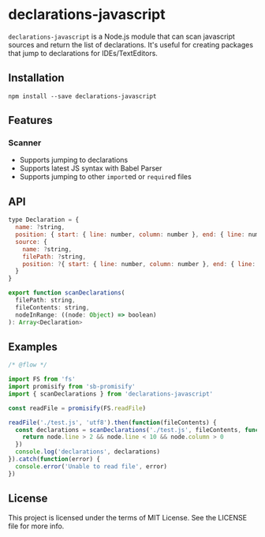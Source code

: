 # declarations-javascript

`declarations-javascript` is a Node.js module that can scan javascript sources and return the list of declarations. It's useful for creating packages that jump to declarations for IDEs/TextEditors.

## Installation

```
npm install --save declarations-javascript
```

## Features

### Scanner

- Supports jumping to declarations
- Supports latest JS syntax with Babel Parser
- Supports jumping to other `import`ed or `require`d files

## API

```js
type Declaration = {
  name: ?string,
  position: { start: { line: number, column: number }, end: { line: number, column: number } },
  source: {
    name: ?string,
    filePath: ?string,
    position: ?{ start: { line: number, column: number }, end: { line: number, column: number } },
  }
}

export function scanDeclarations(
  filePath: string,
  fileContents: string,
  nodeInRange: ((node: Object) => boolean)
): Array<Declaration>
```

## Examples

```js
/* @flow */

import FS from 'fs'
import promisify from 'sb-promisify'
import { scanDeclarations } from 'declarations-javascript'

const readFile = promisify(FS.readFile)

readFile('./test.js', 'utf8').then(function(fileContents) {
  const declarations = scanDeclarations('./test.js', fileContents, function(node) {
    return node.line > 2 && node.line < 10 && node.column > 0
  })
  console.log('declarations', declarations)
}).catch(function(error) {
  console.error('Unable to read file', error)
})
```

## License
This project is licensed under the terms of MIT License. See the LICENSE file for more info.
